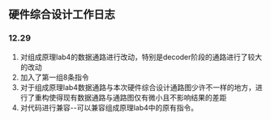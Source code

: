 ## 硬件综合设计工作日志



### 12.29

1. 对组成原理lab4的数据通路进行改动，特别是decoder阶段的通路进行了较大的改动
2. 加入了第一组8条指令
3. 对于组成原理lab4数据通路与本次硬件综合设计通路图少许不一样的地方，进行了重构使得现有数据通路与通路图仅有微小且不影响结果的差距
4. 对代码进行兼容--可以兼容组成原理lab4中的原有指令。